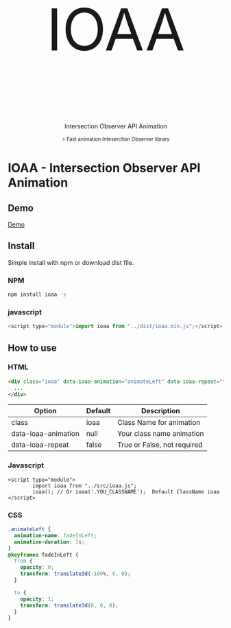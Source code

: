 <div style="text-align:center">
<p style="font-size:135px;">IOAA</p>
        <p>Intersection Observer API Animation</p>
        <small>⚡ Fast animation Inteserction Observer library</small>
</div>

# IOAA - Intersection Observer API Animation

## Demo

[Demo](https://jerosoler.github.io/ioaa/)

## Install

Simple install with npm or download dist file.

### NPM

```bash
npm install ioaa -s
```

### javascript

```javascript
<script type="module">import ioaa from "../dist/ioaa.min.js";</script>
```

## How to use

### HTML

```html
<div class="ioaa" data-ioaa-animation="animateLeft" data-ioaa-repeat="true">
  ...
</div>
```

| Option              | Default | Description                 |
| ------------------- | ------- | --------------------------- |
| class               | ioaa    | Class Name for animation    |
| data-ioaa-animation | null    | Your class name animation   |
| data-ioaa-repeat    | false   | True or False, not required |

### Javascript

```
<script type="module">
        import ioaa from "../src/ioaa.js";
        ioaa(); // Or ioaa('.YOU_CLASSNAME');  Default ClassName ioaa
</script>
```

### CSS

```css
.animateLeft {
  animation-name: fadeInLeft;
  animation-duration: 1s;
}
@keyframes fadeInLeft {
  from {
    opacity: 0;
    transform: translate3d(-100%, 0, 0);
  }

  to {
    opacity: 1;
    transform: translate3d(0, 0, 0);
  }
}
```
